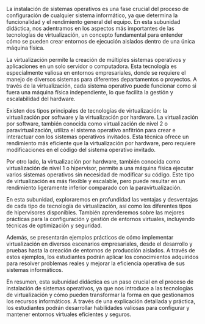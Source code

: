 La instalación de sistemas operativos es una fase crucial del proceso de configuración de cualquier sistema informático, ya que determina la funcionalidad y el rendimiento general del equipo. En esta subunidad didáctica, nos adentramos en los aspectos más importantes de las tecnologías de virtualización, un concepto fundamental para entender cómo se pueden crear entornos de ejecución aislados dentro de una única máquina física.

La virtualización permite la creación de múltiples sistemas operativos y aplicaciones en un solo servidor o computadora. Esta tecnología es especialmente valiosa en entornos empresariales, donde se requiere el manejo de diversos sistemas para diferentes departamentos o proyectos. A través de la virtualización, cada sistema operativo puede funcionar como si fuera una máquina física independiente, lo que facilita la gestión y escalabilidad del hardware.

Existen dos tipos principales de tecnologías de virtualización: la virtualización por software y la virtualización por hardware. La virtualización por software, también conocida como virtualización de nivel 2 o paravirtualización, utiliza el sistema operativo anfitrión para crear e interactuar con los sistemas operativos invitados. Esta técnica ofrece un rendimiento más eficiente que la virtualización por hardware, pero requiere modificaciones en el código del sistema operativo invitado.

Por otro lado, la virtualización por hardware, también conocida como virtualización de nivel 1 o hipervisor, permite a una máquina física ejecutar varios sistemas operativos sin necesidad de modificar su código. Este tipo de virtualización es más flexible y escalable, pero puede resultar en un rendimiento ligeramente inferior comparado con la paravirtualización.

En esta subunidad, exploraremos en profundidad las ventajas y desventajas de cada tipo de tecnología de virtualización, así como los diferentes tipos de hipervisores disponibles. También aprenderemos sobre las mejores prácticas para la configuración y gestión de entornos virtuales, incluyendo técnicas de optimización y seguridad.

Además, se presentarán ejemplos prácticos de cómo implementar virtualización en diversos escenarios empresariales, desde el desarrollo y pruebas hasta la creación de entornos de producción aislados. A través de estos ejemplos, los estudiantes podrán aplicar los conocimientos adquiridos para resolver problemas reales y mejorar la eficiencia operativa de sus sistemas informáticos.

En resumen, esta subunidad didáctica es un paso crucial en el proceso de instalación de sistemas operativos, ya que nos introduce a las tecnologías de virtualización y cómo pueden transformar la forma en que gestionamos los recursos informáticos. A través de una explicación detallada y práctica, los estudiantes podrán desarrollar habilidades valiosas para configurar y mantener entornos virtuales eficientes y seguros.
